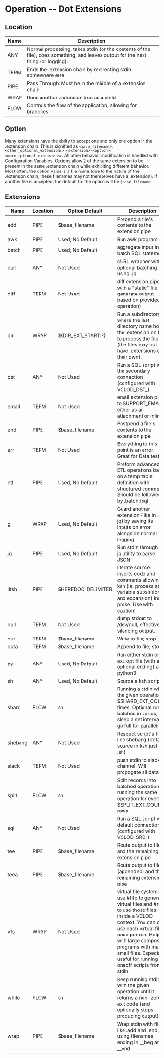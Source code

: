 # Operation -- Dot Extensions
## Location
Name | Description
-----|------------
ANY  | Normal processing. takes stdin (or the contents of the file), does something, and leaves output for the next thing (or logging).
TERM | Ends the .extension chain by redirecting stdin somewhere else
PIPE | Pass Through: Must be in the middle of a .extension chain
WRAP | Runs another .extension tree as a child
FLOW | Controls the flow of the application, allowing for branches

## Option
Many extensions have the abilty to accept one and only one option in the .extension chain. This is signified as `<base_filename>.<other_optional_extensions>.<extension>-<option>.<more_optional_extensions>`. All other behavior modification is handled with Configuration Variables. Options allow 2 of the same extension to be present in the same .extension chain while exhibiting different behavior. Most often, the option value is a file name (due to the nature of the .extension chain, these filenames may not themselves have a .extension). If another file is accepted, the default for the option will be `$base_filename`
## Extensions
Name | Location | Option Default | Description
-----|----------|----------------|------------
add|PIPE|$base_filename|Prepend a file's contents to the extension pipe
awk|PIPE|Used, No Default|Run awk program
batch|PIPE|Used, No Default|aggregate input into batch SQL statements
curl|ANY|Not Used|cURL wrapper with optional batching using .jq
diff|TERM|Not Used|diff extension pipe with a "static" file (or generate output based on provided operation)
dir|WRAP|${DIR_EXT_START:?}|Run a subdirectory where the last directory name holds the .extension on how to process the files (the files may not have .extensions of their own).
dst|ANY|Not Used|Run a SQL script with the secondary connection (configured with VCLOD_DST_)
email|TERM|Not Used|email extension pipe to SUPPORT_EMAIL either as an attachment or inline.
end|PIPE|$base_filename|Postpend a file's contents to the extension pipe
err|TERM|Not Used|Everything to this point is an error. Great for Data tests.
etl|PIPE|Used, No Default|Preform advanced ETL operations based on a temp table definition with structured comments. Should be followed by .batch.(sql|dst).
g|WRAP|Used, No Default|Guard another extension (like in .g-jq) by saving its inputs on error alongside normal logging
jq|PIPE|Used, No Default|Run stdin through the jq utility to parse JSON
litsh|PIPE|$HEREDOC_DELIMITER|literate source: inverts code and comments allowing ksh (ie, process and variable subsitition and expansion) inside prose. Use with caution!
null|TERM|Not Used|dump stdout to /dev/null, effectively silencing output.
out|TERM|$base_filename|Write to file; stop
outa|TERM|$base_filename|Append to file; stop
py|ANY|Used, No Default|Run either stdin or ext_opt file (with any optional ending) as python3
sh|ANY|Used, No Default|Source a ksh script
shard|FLOW|sh|Running a stdin with the given operation $SHARD_EXT_COUNT times. Optional run batches in series, sleep a set interval, or go full for parallelity.
shebang|ANY|Not Used|Respect script's first line shebang (default: source in ksh just like .sh)
slack|TERM|Not Used|push stdin to slack channel. Will propogate all data on.
split|FLOW|sh|Split records into batched operations... running the same operation for every $SPLIT_EXT_COUNT rows
sql|ANY|Not Used|Run a SQL script with default connection (configured with VCLOD_SRC_)
tee|PIPE|$base_filename|Route output to file and the remaining extension pipe
teea|PIPE|$base_filename|Route output to file (appended) and the remaining extension pipe
vfs|WRAP|Not Used|virtual file system: use #fifo to generate virtual files and #run to use those files inside a VCLOD context. You can only use each virtual file once per run. Helps with large composite programs with many small files. Especially useful for running oneoff scripts from stdin
while|FLOW|sh|Keep running stdin with the given operation until it returns a non-zero exit code (and optionally stops producing output)
wrap|PIPE|$base_filename|Wrap stdin with files like .add and .end, but using filenames ending in __beg and __end
